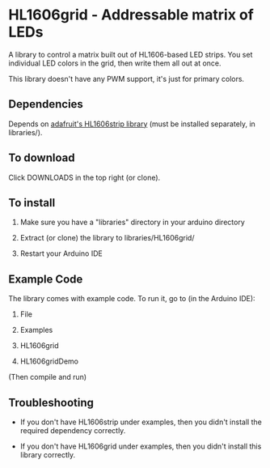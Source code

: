# HL1606grid - Addressable matrix of LEDs

A library to control a matrix built out of HL1606-based LED strips. You set individual LED colors in the grid, then write them all out at once.

This library doesn't have any PWM support, it's just for primary colors.

## Dependencies

Depends on [adafruit's HL1606strip library](https://github.com/adafruit/HL1606-LED-Strip) (must be installed separately, in libraries/).

## To download

Click DOWNLOADS in the top right (or clone).

## To install

1. Make sure you have a "libraries" directory in your arduino directory

2. Extract (or clone) the library to libraries/HL1606grid/

3. Restart your Arduino IDE

## Example Code

The library comes with example code. To run it, go to (in the Arduino IDE):

1. File

2. Examples

3. HL1606grid

4. HL1606gridDemo

(Then compile and run)

## Troubleshooting

* If you don't have HL1606strip under examples, then you didn't install the required dependency correctly.

* If you don't have HL1606grid under examples, then you didn't install this library correctly.
